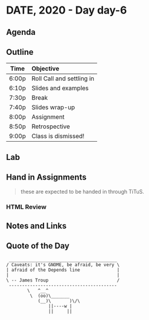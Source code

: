 

# DATE, 2020 - Day day-6


## Agenda



## Outline

| Time   | Objective                        |
| -------|:---------------------------------|
| 6:00p  | Roll Call and settling in        |
| 6:10p  | Slides and examples              |
| 7:30p  | Break                            |
| 7:40p  | Slides wrap-up                   |
| 8:00p  | Assignment                       |
| 8:50p  | Retrospective                    |
| 9:00p  | Class is dismissed!              |


## Lab


## Hand in Assignments
>these are expected to be handed in through TiTuS.



### HTML Review


## Notes and Links


## Quote of the Day 

```
 _________________________________________
/ Caveats: it's GNOME, be afraid, be very \
| afraid of the Depends line              |
|                                         |
\ -- James Troup                          /
 -----------------------------------------
        \   ^__^
         \  (oo)\_______
            (__)\       )\/\
                ||----w |
                ||     ||

```
